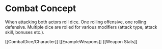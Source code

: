 # Combat Concept

When attacking both actors roll dice. One rolling offensive, one rolling defensive. Multiple dice are rolled for various modifiers (attack type, attack skill, bonuses etc.).

[[CombatDice/Character]]
[[ExampleWeapons]]
[[Weapon Stats]]
